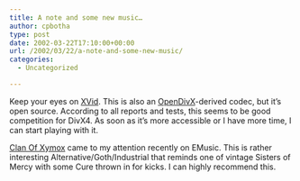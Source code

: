 ```yaml
---
title: A note and some new music…
author: cpbotha
type: post
date: 2002-03-22T17:10:00+00:00
url: /2002/03/22/a-note-and-some-new-music/
categories:
  - Uncategorized

---
```

Keep your eyes on [XVid][1]. This is also an [OpenDivX][2]-derived codec, but it&#8217;s open source. According to all reports and tests, this seems to be good competition for DivX4. As soon as it&#8217;s more accessible or I have more time, I can start playing with it.

[Clan Of Xymox][3] came to my attention recently on EMusic. This is rather interesting Alternative/Goth/Industrial that reminds one of vintage Sisters of Mercy with some Cure thrown in for kicks. I can highly recommend this.

 [1]: http://www.xvid.org/
 [2]: http://www.projectmayo.com/
 [3]: http://www.emusic.com/artists/7478